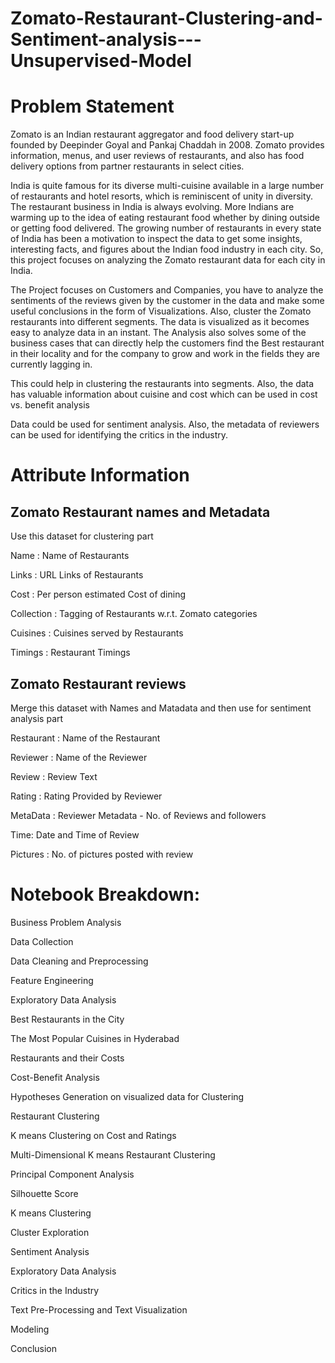 # Zomato-Restaurant-Clustering-and-Sentiment-analysis---Unsupervised-Model

# Problem Statement

Zomato is an Indian restaurant aggregator and food delivery start-up founded by Deepinder Goyal and Pankaj Chaddah in 2008. Zomato provides information, menus, and user reviews of restaurants, and also has food delivery options from partner restaurants in select cities.

India is quite famous for its diverse multi-cuisine available in a large number of restaurants and hotel resorts, which is reminiscent of unity in diversity. The restaurant business in India is always evolving. More Indians are warming up to the idea of eating restaurant food whether by dining outside or getting food delivered. The growing number of restaurants in every state of India has been a motivation to inspect the data to get some insights, interesting facts, and figures about the Indian food industry in each city. So, this project focuses on analyzing the Zomato restaurant data for each city in India.

The Project focuses on Customers and Companies, you have to analyze the sentiments of the reviews given by the customer in the data and make some useful conclusions in the form of Visualizations. Also, cluster the Zomato restaurants into different segments. The data is visualized as it becomes easy to analyze data in an instant. The Analysis also solves some of the business cases that can directly help the customers find the Best restaurant in their locality and for the company to grow and work in the fields they are currently lagging in.

This could help in clustering the restaurants into segments. Also, the data has valuable information about cuisine and cost which can be used in cost vs. benefit analysis

Data could be used for sentiment analysis. Also, the metadata of reviewers can be used for identifying the critics in the industry.

# Attribute Information
## Zomato Restaurant names and Metadata
Use this dataset for clustering part

Name : Name of Restaurants

Links : URL Links of Restaurants

Cost : Per person estimated Cost of dining

Collection : Tagging of Restaurants w.r.t. Zomato categories

Cuisines : Cuisines served by Restaurants

Timings : Restaurant Timings

## Zomato Restaurant reviews
Merge this dataset with Names and Matadata and then use for sentiment analysis part

Restaurant : Name of the Restaurant

Reviewer : Name of the Reviewer

Review : Review Text

Rating : Rating Provided by Reviewer

MetaData : Reviewer Metadata - No. of Reviews and followers

Time: Date and Time of Review

Pictures : No. of pictures posted with review

# Notebook Breakdown:
Business Problem Analysis

Data Collection

Data Cleaning and Preprocessing

Feature Engineering

Exploratory Data Analysis

Best Restaurants in the City

The Most Popular Cuisines in Hyderabad

Restaurants and their Costs

Cost-Benefit Analysis

Hypotheses Generation on visualized data for Clustering

Restaurant Clustering

K means Clustering on Cost and Ratings

Multi-Dimensional K means Restaurant Clustering

Principal Component Analysis

Silhouette Score

K means Clustering

Cluster Exploration

Sentiment Analysis

Exploratory Data Analysis

Critics in the Industry

Text Pre-Processing and Text Visualization

Modeling

Conclusion
